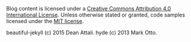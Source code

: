 Blog content is licensed under a [Creative Commons Attribution 4.0 International License](http://creativecommons.org/licenses/by/4.0).
Unless otherwise stated or granted, code samples licensed under the [MIT license](https://choosealicense.com/licenses/mit/).

beautiful-jekyll (c) 2015 Dean Attali.
hyde (c) 2013 Mark Otto.